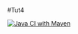 #Tut4

[![Java CI with Maven](https://github.com/Ttzz111/Tut4/actions/workflows/maven.yml/badge.svg)](https://github.com/Ttzz111/Tut4/actions/workflows/maven.yml)
